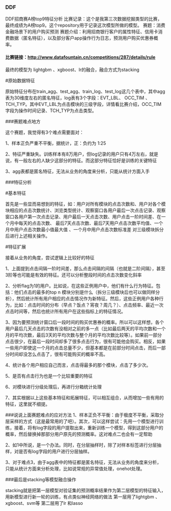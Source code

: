 ### DDF

DDF招商赛A榜top9特征分析
比赛记录：这个是我第三次数据挖掘类型的比赛，最终成绩为A榜top9。这个repository用于记录这次模型所做的模型。
赛题：消费金融场景下的用户购买预测
赛题介绍：利用招商银行客户的属性特征、信用卡消费数据（匿名特征），以及部分客户app操作行为日志，预测用户购买优惠券概率。

#### 比赛链接：http://www.datafountain.cn/competitions/287/details/rule

最终的模型为 lightgbm 、xgboost、lr的融合，融合方式为stacking


#原始数据特征

原始特征分布在train_agg、test_agg、train_log、test_log这几个表中，其中agg表为30维度左右的匿名特征，log表有3个字段：EVT_LBL、	
OCC_TIM	、TCH_TYP。其中EVT_LBL为点击模块的三级字段，详情看比赛介绍，OCC_TIM字段为操作时间记录、TCH_TYP为点击类型。

###赛题难点地方

这个赛题，我觉得有3个难点需要面对：

1、样本正负严重不平衡，据统计，正：负约为 1:25

2、特征严重缺失。训练样本有8万用户，但log记录的用户只有4万左右，就是说，有一般左右的人缺少这部分的特征。而这部分特征恰好是训练的关键特征

3、agg表都是匿名特征，无法从业务的角度来分析，只能从统计方面入手

###特征分析

#基本特征

首先是一些显而易想到的特征，如：用户对所有模块的点击次数和、用户对各个模块相应的点击次数统计、浏览类型统计、观察窗口各用户最后一次点击记录、观察窗口各用户第一次点击记录、用户最后一天点击次数、用户点击一阶时间差、在一个月中每天的点击次数、 最后7天点击次数、最后7天用户点击次数平均值、一个月中用户点击次数最小值最大值 、一个月中用户点击次数标准差  对三级模块拆分后进行上述相关操作。


#特征扩展

接着从业务的角度，尝试逻辑上比较好的特征

1、上面提到点击间隔一阶时间差，那么点击间隔的间隔（也就是二阶间隔），甚至3阶等也可能是有效的特征。还可以分析整段时间的点击次数变化斜率

2、分析flag为1的用户。比如说，在这些正例用户中，他们有什么行为特征。包括：他们点击的最多的top n 模块分别是什么（拆分三级模块后也可以做同样分析），然后统计所有用户相应的点击情况作为新特征。然后，这些正例用户各种行为，比如：点击时间的分布（早点？饭点？宵夜？周几？）、点击频率、最近一次点击时间等，然后也统计所有用户在这些指标上的特征情况。

3、因为要预测统计窗口后一段时间的购买优惠券的概率。所以可以这样想，各个用户最后几天点击的次数有没相对之前的多一点（比如最后两天的平均次数和一个月的平均次数，最后3天的平均次数与整个月的平均次数比较等）。如果前一部分点击很少，在最后一段时间却多了很多点击行为，很有可能他会购买。相反，如果一些用户即使这一个月的点击总量不少，但基本都是在前部分时间点击，而后一部分时间却没怎么点击了，很有可能购买的概率不高。

4、统计各个用户相应自己而言，点击得最多的那个模块，点击了多少次。

5、是否有点击行为也是一个比较重要的特征

6、对模块进行分级处理后，再进行分箱统计处理

7、其实根据以上这些基本特征和拓展特征，可以相互组合，从而增加一些有用的特征，这里就不细提。

###说说上面赛题难点的应对方法
1、样本正负不平衡：由于极度不平衡，采取分层采样的方式（这是最常用的了吧）。其次，可以这样尝试：先用一个模型进行训练，接着，将有log字段的用户提取出来，重新训练一个模型，得到这部分用户的概率，然后替换掉那部分用户原先的预测概率。这对难点二也会有一定帮助

2、如1中所说，是一个办法。同时，在分层抽样时，除了对样本标签进行分层抽样，对是否有log字段的用户进行分层抽样。

3、对于难点3，由于agg表中的特征都是匿名特征，无法从业务的角度来分析，只能从统计方面来分析处理，比如说常规的异常值处理，onehot处理。

###最后是stacking等模型融合操作

stacking就是把第一层模型对验证集的预测概率结果作为第二层模型的特征输入，用新模型进行新一轮的训练，有点类似神经网络的做法
第一层用了lightgbm 、xgboost、svm等 第二层用了lr 和lasso




